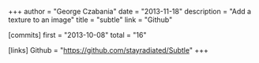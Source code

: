 +++
author = "George Czabania"
date = "2013-11-18"
description = "Add a texture to an image"
title = "subtle"
link = "Github"

[commits]
  first = "2013-10-08"
  total = "16"

[links]
  Github = "https://github.com/stayradiated/Subtle"
+++

